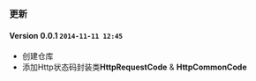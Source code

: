 ### 更新
#### Version 0.0.1 `2014-11-11 12:45`
* 创建仓库
* 添加Http状态码封装类**HttpRequestCode** & **HttpCommonCode**
